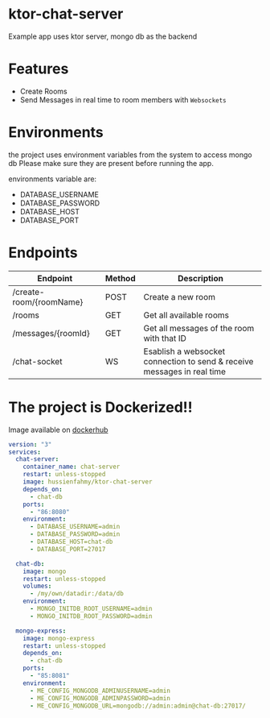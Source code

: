 # ktor-chat-server
Example app uses ktor server, mongo db as the backend

# Features
- Create Rooms
- Send Messages in real time to room members with `Websockets`

# Environments
the project uses environment variables from the system to access mongo db
Please make sure they are present before running the app.

environments variable are:
- DATABASE_USERNAME
- DATABASE_PASSWORD
- DATABASE_HOST
- DATABASE_PORT

# Endpoints
| Endpoint  | Method | Description |
| ------------- | ------------- | ------------- |
| /create-room/{roomName}  | POST  | Create a new room |
| /rooms  | GET  | Get all available rooms |
| /messages/{roomId} | GET | Get all messages of the room with that ID |
| /chat-socket | WS | Esablish a websocket connection to send & receive messages in real time |


# The project is Dockerized!!

Image available on [dockerhub](https://hub.docker.com/r/hussienfahmy/ktor-chat-server)

```yml
version: "3"
services:
  chat-server:
    container_name: chat-server
    restart: unless-stopped
    image: hussienfahmy/ktor-chat-server
    depends_on:
      - chat-db
    ports:
      - "86:8080"
    environment:
      - DATABASE_USERNAME=admin
      - DATABASE_PASSWORD=admin
      - DATABASE_HOST=chat-db
      - DATABASE_PORT=27017

  chat-db:
    image: mongo
    restart: unless-stopped
    volumes:
      - /my/own/datadir:/data/db
    environment:
      - MONGO_INITDB_ROOT_USERNAME=admin
      - MONGO_INITDB_ROOT_PASSWORD=admin

  mongo-express:
    image: mongo-express
    restart: unless-stopped
    depends_on:
      - chat-db
    ports:
      - "85:8081"
    environment:
      - ME_CONFIG_MONGODB_ADMINUSERNAME=admin
      - ME_CONFIG_MONGODB_ADMINPASSWORD=admin
      - ME_CONFIG_MONGODB_URL=mongodb://admin:admin@chat-db:27017/
```
